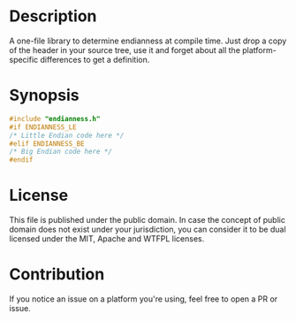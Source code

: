 # Description

A one-file library to determine endianness at compile time.
Just drop a copy of the header in your source tree, use it
and forget about all the platform-specific differences to
get a definition.

# Synopsis

```C
#include "endianness.h"
#if ENDIANNESS_LE
/* Little Endian code here */
#elif ENDIANNESS_BE
/* Big Endian code here */
#endif
```

# License

This file is published under the public domain. In case the concept of
public domain does not exist under your jurisdiction, you can consider it
to be dual licensed under the MIT, Apache and WTFPL licenses.

# Contribution

If you notice an issue on a platform you're using, feel
free to open a PR or issue.
